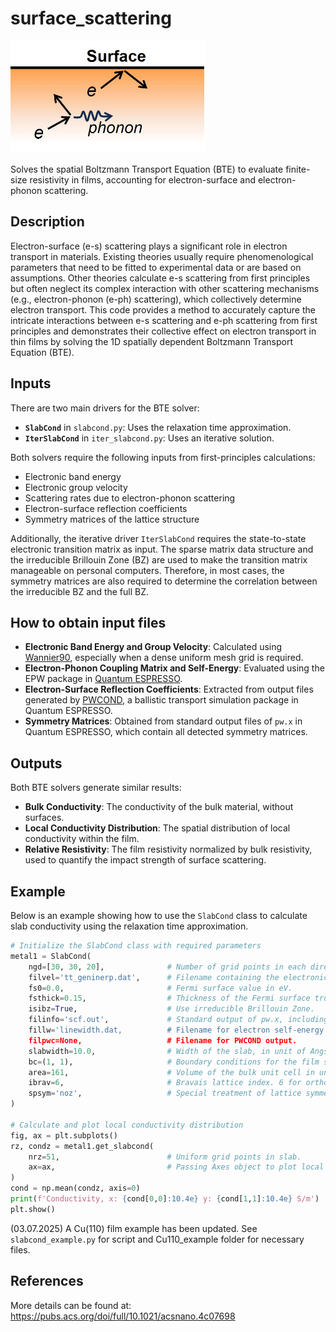 # surface_scattering

<img src="es2.jpg" alt="Surface Scattering Illustration" height="180">

Solves the spatial Boltzmann Transport Equation (BTE) to evaluate finite-size resistivity in films, accounting for electron-surface and electron-phonon scattering.

## Description
Electron-surface (e-s) scattering plays a significant role in electron transport in materials. Existing theories usually require phenomenological parameters that need to be fitted to experimental data or are based on assumptions. Other theories calculate e-s scattering from first principles but often neglect its complex interaction with other scattering mechanisms (e.g., electron-phonon (e-ph) scattering), which collectively determine electron transport. This code provides a method to accurately capture the intricate interactions between e-s scattering and e-ph scattering from first principles and demonstrates their collective effect on electron transport in thin films by solving the 1D spatially dependent Boltzmann Transport Equation (BTE).


## Inputs
There are two main drivers for the BTE solver:

- **`SlabCond`** in `slabcond.py`: Uses the relaxation time approximation.
- **`IterSlabCond`** in `iter_slabcond.py`: Uses an iterative solution.

Both solvers require the following inputs from first-principles calculations:

- Electronic band energy
- Electronic group velocity
- Scattering rates due to electron-phonon scattering
- Electron-surface reflection coefficients
- Symmetry matrices of the lattice structure

Additionally, the iterative driver `IterSlabCond` requires the state-to-state electronic transition matrix as input. The sparse matrix data structure and the irreducible Brillouin Zone (BZ) are used to make the transition matrix manageable on personal computers. Therefore, in most cases, the symmetry matrices are also required to determine the correlation between the irreducible BZ and the full BZ.

## How to obtain input files

- **Electronic Band Energy and Group Velocity**: Calculated using [Wannier90](http://www.wannier.org/), especially when a dense uniform mesh grid is required.
- **Electron-Phonon Coupling Matrix and Self-Energy**: Evaluated using the EPW package in [Quantum ESPRESSO](https://www.quantum-espresso.org/).
- **Electron-Surface Reflection Coefficients**: Extracted from output files generated by [PWCOND](https://www.quantum-espresso.org/Doc/INPUT_PWCOND.html), a ballistic transport simulation package in Quantum ESPRESSO.
- **Symmetry Matrices**: Obtained from standard output files of `pw.x` in Quantum ESPRESSO, which contain all detected symmetry matrices.

## Outputs
Both BTE solvers generate similar results:

- **Bulk Conductivity**: The conductivity of the bulk material, without surfaces.
- **Local Conductivity Distribution**: The spatial distribution of local conductivity within the film.
- **Relative Resistivity**: The film resistivity normalized by bulk resistivity, used to quantify the impact strength of surface scattering.

## Example
Below is an example showing how to use the `SlabCond` class to calculate slab conductivity using the relaxation time approximation.

```python
# Initialize the SlabCond class with required parameters
metal1 = SlabCond(
    ngd=[30, 30, 20],              # Number of grid points in each directions
    filvel='tt_geninerp.dat',      # Filename containing the electronic group velocity data.
    fs0=0.0,                       # Fermi surface value in eV.
    fsthick=0.15,                  # Thickness of the Fermi surface truncation in eV.
    isibz=True,                    # Use irreducible Brillouin Zone.
    filinfo='scf.out',             # Standard output of pw.x, including symmetry matrices
    fillw='linewidth.dat,          # Filename for electron self-energy due to e-ph scattering.
    filpwc=None,                   # Filename for PWCOND output.
    slabwidth=10.0,                # Width of the slab, in unit of Angstroms.
    bc=(1, 1),                     # Boundary conditions for the film surfaces. Each element is 0 (without surface) or 1 (with surface).
    area=161,                      # Volume of the bulk unit cell in units of A^3 (cubic Angstroms).
    ibrav=6,                       # Bravais lattice index. 6 for orthorhombic lattice.
    spsym='noz',                   # Special treatment of lattice symmetry. 'noz' for removing symmetry related to the z-axis.
)

# Calculate and plot local conductivity distribution
fig, ax = plt.subplots()
rz, condz = metal1.get_slabcond(
    nrz=51,                        # Uniform grid points in slab.
    ax=ax,                         # Passing Axes object to plot local conductivity
)
cond = np.mean(condz, axis=0)
print(f'Conductivity, x: {cond[0,0]:10.4e} y: {cond[1,1]:10.4e} S/m')
plt.show()
```

(03.07.2025) A Cu(110) film example has been updated. See `slabcond_example.py` for script and Cu110_example folder for necessary files.


## References
More details can be found at: https://pubs.acs.org/doi/full/10.1021/acsnano.4c07698

